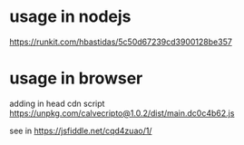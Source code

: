 # usage in nodejs

https://runkit.com/hbastidas/5c50d67239cd3900128be357


# usage in browser


adding in head cdn script https://unpkg.com/calvecripto@1.0.2/dist/main.dc0c4b62.js

see in
https://jsfiddle.net/cqd4zuao/1/
